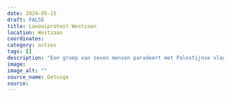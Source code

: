 ```yaml
---
date: 2024-05-15
draft: FALSE
title: Lawaaiprotest Westzaan
location: Westzaan
coordinates: 
category: acties
tags: []
description: "Een groep van zeven mensen paradeert met Palestijnse vlaggen langs de omheining van de gevangenis in Westzaan om gevangenen te ondersteunen. Zij scanderen leuzen en zingen Palestina-liederen. Enkele Palestina-strijders waren eerder in de week in Amsterdam opgepakt vanwege hun verzet."
image: 
image_alt: ""
source_name: Getuige
source: 
---
```

